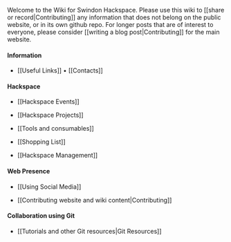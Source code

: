 <!-- Note: the following gollum tag doesn't work :( -->
<!-- --- title: Swindon Hackspace Wiki -->

Welcome to the Wiki for Swindon Hackspace.  Please use this wiki to [[share or record|Contributing]] any information that does not belong on the public website, or in its own github repo.  For longer posts that are of interest to everyone, please consider [[writing a blog post|Contributing]] for the main website.

#### Information

- [[Useful Links]] • [[Contacts]]

#### Hackspace

- [[Hackspace Events]]

- [[Hackspace Projects]]

- [[Tools and consumables]]

- [[Shopping List]]

- [[Hackspace Management]]

#### Web Presence

- [[Using Social Media]]

- [[Contributing website and wiki content|Contributing]]


#### Collaboration using Git

- [[Tutorials and other Git resources|Git Resources]]
